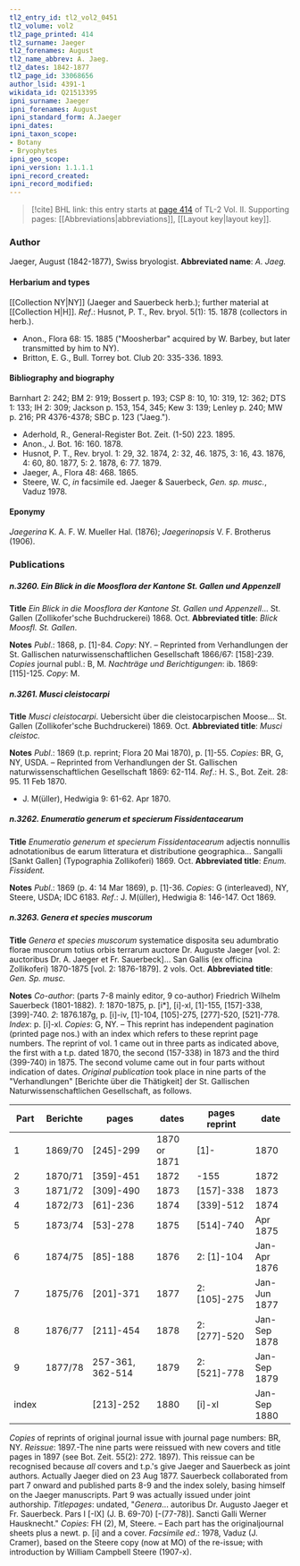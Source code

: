 ```yaml
---
tl2_entry_id: tl2_vol2_0451
tl2_volume: vol2
tl2_page_printed: 414
tl2_surname: Jaeger
tl2_forenames: August
tl2_name_abbrev: A. Jaeg.
tl2_dates: 1842-1877
tl2_page_id: 33068656
author_lsid: 4391-1
wikidata_id: Q21513395
ipni_surname: Jaeger
ipni_forenames: August
ipni_standard_form: A.Jaeger
ipni_dates: 
ipni_taxon_scope: 
- Botany
- Bryophytes
ipni_geo_scope: 
ipni_version: 1.1.1.1
ipni_record_created: 
ipni_record_modified:
---
```



> [!cite] BHL link: this entry starts at [page 414](https://www.biodiversitylibrary.org/page/33068656) of TL-2 Vol. II.
> Supporting pages: [[Abbreviations|abbreviations]], [[Layout key|layout key]].

### Author

Jaeger, August (1842-1877), Swiss bryologist. 
**Abbreviated name**: *A. Jaeg.*

#### Herbarium and types

[[Collection NY|NY]] (Jaeger and Sauerbeck herb.); further material at [[Collection H|H]].
*Ref*.: Husnot, P. T., Rev. bryol. 5(1): 15. 1878 (collectors in herb.).
- Anon., Flora 68: 15. 1885 ("Moosherbar" acquired by W. Barbey, but later transmitted by him to NY).
- Britton, E. G., Bull. Torrey bot. Club 20: 335-336. 1893.

#### Bibliography and biography

Barnhart 2: 242; BM 2: 919; Bossert p. 193; CSP 8: 10, 10: 319, 12: 362; DTS 1: 133; IH 2: 309; Jackson p. 153, 154, 345; Kew 3: 139; Lenley p. 240; MW p. 216; PR 4376-4378; SBC p. 123 ("Jaeg.").
- Aderhold, R., General-Register Bot. Zeit. (1-50) 223. 1895.
- Anon., J. Bot. 16: 160. 1878.
- Husnot, P. T., Rev. bryol. 1: 29, 32. 1874, 2: 32, 46. 1875, 3: 16, 43. 1876, 4: 60, 80. 1877, 5: 2. 1878, 6: 77. 1879.
- Jaeger, A., Flora 48: 468. 1865.
- Steere, W. C, *in* facsimile ed. Jaeger & Sauerbeck, *Gen. sp. musc.*, Vaduz 1978.

#### Eponymy

*Jaegerina* K. A. F. W. Mueller Hal. (1876); *Jaegerinopsis* V. F. Brotherus (1906).

### Publications

##### n.3260. Ein Blick in die Moosflora der Kantone St. Gallen und Appenzell

**Title**
*Ein Blick in die Moosflora der Kantone St. Gallen und Appenzell*... St. Gallen (Zollikofer'sche Buchdruckerei) 1868. Oct.
**Abbreviated title**: *Blick Moosfl. St. Gallen*.

**Notes**
*Publ*.: 1868, p. \[1\]-84. *Copy*: NY. – Reprinted from Verhandlungen der St. Gallischen naturwissenschaftlichen Gesellschaft 1866/67: \[158\]-239. *Copies* journal publ.: B, M.
*Nachträge und Berichtigungen*: ib. 1869: \[115\]-125. *Copy*: M.

##### n.3261. Musci cleistocarpi

**Title**
*Musci cleistocarpi*. Uebersicht über die cleistocarpischen Moose... St. Gallen (Zollikofer'sche Buchdruckerei) 1869. Oct.
**Abbreviated title**: *Musci cleistoc.*

**Notes**
*Publ*.: 1869 (t.p. reprint; Flora 20 Mai 1870), p. \[1\]-55. *Copies*: BR, G, NY, USDA. – Reprinted from Verhandlungen der St. Gallischen naturwissenschaftlichen Gesellschaft 1869: 62-114.
*Ref*.: H. S., Bot. Zeit. 28: 95. 11 Feb 1870.
- J. M(üller), Hedwigia 9: 61-62. Apr 1870.

##### n.3262. Enumeratio generum et specierum Fissidentacearum

**Title**
*Enumeratio generum et specierum Fissidentacearum* adjectis nonnullis adnotationibus de earum litteratura et distributione geographica... Sangalli \[Sankt Gallen\] (Typographia Zollikoferi) 1869. Oct.
**Abbreviated title**: *Enum. Fissident.*

**Notes**
*Publ*.: 1869 (p. 4: 14 Mar 1869), p. \[1\]-36. *Copies*: G (interleaved), NY, Steere, USDA; IDC 6183.
*Ref*.: J. M(üller), Hedwigia 8: 146-147. Oct 1869.

##### n.3263. Genera et species muscorum

**Title**
*Genera et species muscorum* systematice disposita seu adumbratio florae muscorum totius orbis terrarum auctore Dr. Auguste Jaeger \[vol. 2: auctoribus Dr. A. Jaeger et Fr. Sauerbeck\]... San Gallis (ex officina Zollikoferi) 1870-1875 \[vol. 2: 1876-1879\]. 2 vols. Oct.
**Abbreviated title**: *Gen. Sp. musc.*

**Notes**
*Co-author*: (parts 7-8 mainly editor, 9 co-author) Friedrich Wilhelm Sauerbeck (1801-1882).
*1*: 1870-1875, p. \[i\*\], \[i\]-xl, \[1\]-155, \[157\]-338, \[399\]-740.
*2*: 1876.187g, p. \[i\]-iv, \[1\]-104, \[105\]-275, \[277\]-520, \[521\]-778.
*Index*: p. \[i\]-xl.
*Copies*: G, NY. – This reprint has independent pagination (printed page nos.) with an index which refers to these reprint page numbers. The reprint of vol. 1 came out in three parts as indicated above, the first with a t.p. dated 1870, the second (157-338) in 1873 and the third (399-740) in 1875. The second volume came out in four parts without indication of dates. *Original publication* took place in nine parts of the "Verhandlungen" \[Berichte über die Thätigkeit\] der St. Gallischen Naturwissenschaftlichen Gesellschaft, as follows.

|Part	|Berichte	|pages	|dates	|pages reprint	|date|
|---	|---	|---	|---	|---	|---	|
|1	|1869/70	|\[245\]-299	|1870 or 1871	|\[1\]-	|1870|
|2	|1870/71	|\[359\]-451	|1872	|-155	|1872|
|3	|1871/72	|\[309\]-490	|1873	|\[157\]-338	|1873|
|4	|1872/73	|\[61\]-236	|1874	|\[339\]-512	|1874|
|5	|1873/74	|\[53\]-278	|1875	|\[514\]-740	|Apr 1875|
|6	|1874/75	|\[85\]-188	|1876	|2: \[1\]-104	|Jan-Apr 1876|
|7	|1875/76	|\[201\]-371	|1877	|2: \[105\]-275	|Jan-Jun 1877|
|8	|1876/77	|\[211\]-454	|1878	|2: \[277\]-520	|Jan-Sep 1878|
|9	|1877/78	|257-361, 362-514	|1879	|2: \[521\]-778	|Jan-Sep 1879|
|index	|	|\[213\]-252	|1880	|\[i\]-xl	|Jan-Sep 1880|

*Copies* of reprints of original journal issue with journal page numbers: BR, NY.
*Reissue*: 1897.-The nine parts were reissued with new covers and title pages in 1897 (see Bot. Zeit. 55(2): 272. 1897). This reissue can be recognised because *all* covers and t.p.'s give Jaeger and Sauerbeck as joint authors. Actually Jaeger died on 23 Aug 1877. Sauerbeck collaborated from part 7 onward and published parts 8-9 and the index solely, basing himself on the Jaeger manuscripts. Part 9 was actually issued under joint authorship. *Titlepages*: undated, "*Genera*... autoribus Dr. Augusto Jaeger et Fr. Sauerbeck. Pars I \[-IX\] (J. B. 69-70) \[-(77-78)\]. Sancti Galli Werner Hausknecht."
*Copies*: FH (2), M, Steere. – Each part has the originaljournal sheets plus a newt. p. \[i\] and a cover.
*Facsimile ed*.: 1978, Vaduz (J. Cramer), based on the Steere copy (now at MO) of the re-issue; with introduction by William Campbell Steere (1907-x).

